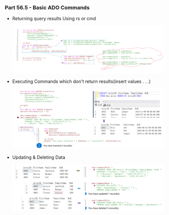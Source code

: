 ### Part 56.5 - Basic ADO Commands

- Returning query results Using rs or cmd

  ![bsad](../images/bsad.PNG)

- Executing Commands which don't return results(insert values . . .)

  ![adis](../images/adis.PNG)

- Updating & Deleting Data

  ![upde](../images/upde.PNG)
